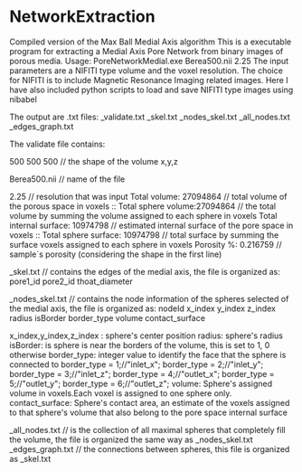 # NetworkExtraction
Compiled version of the Max Ball Medial Axis algorithm
This is a executable program for extracting a Medial Axis Pore Network from binary images of porous media.
 Usage: PoreNetworkMedial.exe Berea500.nii 2.25 
 The input parameters are a NIFITI type volume and the voxel resolution. The choice for NIFITI is to include Magnetic Resonance Imaging related images. 
Here I have also included python scripts to load and save NIFITI type images using nibabel

The output are .txt files:
_validate.txt 
_skel.txt
_nodes_skel.txt
_all_nodes.txt
_edges_graph.txt

The validate file contains:

500 500 500 // the shape of the volume x,y,z

Berea500.nii // name of the file

2.25 // resolution that was input
Total volume: 27094864 // total volume of the porous space in voxels
:: Total sphere volume:27094864 // the total volume by summing the volume assigned to each sphere in voxels
Total internal surface: 10974798 // estimated internal surface of the pore space in voxels
:: Total sphere surface: 10974798 // total surface by summing the surface voxels assigned to each sphere in voxels
Porosity %: 0.216759 // sample´s porosity (considering the shape in the first line)

_skel.txt  // contains the edges of the medial axis, the file is organized as:
pore1_id pore2_id thoat_diameter

_nodes_skel.txt // contains the node information of the spheres selected of the medial axis, the file is organized as:
nodeId x_index y_index z_index radius isBorder border_type  volume contact_surface

x_index,y_index,z_index : sphere's center position
radius: sphere's radius
isBorder: is sphere is near the borders of the volume, this is set to 1, 0 otherwise
border_type: integer value to identify the face that the sphere is connected to
	border_type = 1;//"inlet_x";
	border_type = 2;//"inlet_y";
	border_type = 3;//"inlet_z";
  border_type = 4;//"outlet_x";
	border_type = 5;//"outlet_y";
	border_type = 6;//"outlet_z";
volume: Sphere's assigned volume in voxels.Each voxel is assigned to one sphere only.
contact_surface: Sphere's contact area, an estimate of the voxels assigned to that sphere's volume that also belong to the pore space internal surface 

_all_nodes.txt // is the collection of all maximal spheres that completely fill the volume, the file is organized the same way as _nodes_skel.txt
_edges_graph.txt // the connections between spheres, this file is organized as _skel.txt



